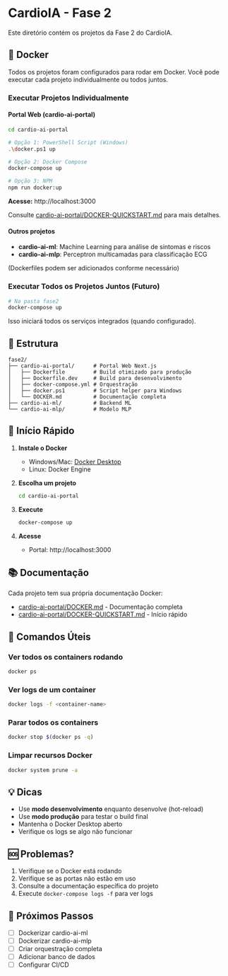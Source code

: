 # CardioIA - Fase 2

Este diretório contém os projetos da Fase 2 do CardioIA.

## 🐳 Docker

Todos os projetos foram configurados para rodar em Docker. Você pode executar cada projeto individualmente ou todos juntos.

### Executar Projetos Individualmente

#### Portal Web (cardio-ai-portal)
```bash
cd cardio-ai-portal

# Opção 1: PowerShell Script (Windows)
.\docker.ps1 up

# Opção 2: Docker Compose
docker-compose up

# Opção 3: NPM
npm run docker:up
```

**Acesse:** http://localhost:3000

Consulte [cardio-ai-portal/DOCKER-QUICKSTART.md](./cardio-ai-portal/DOCKER-QUICKSTART.md) para mais detalhes.

#### Outros projetos
- **cardio-ai-ml**: Machine Learning para análise de sintomas e riscos
- **cardio-ai-mlp**: Perceptron multicamadas para classificação ECG

(Dockerfiles podem ser adicionados conforme necessário)

### Executar Todos os Projetos Juntos (Futuro)

```bash
# Na pasta fase2
docker-compose up
```

Isso iniciará todos os serviços integrados (quando configurado).

## 📁 Estrutura

```
fase2/
├── cardio-ai-portal/      # Portal Web Next.js
│   ├── Dockerfile         # Build otimizado para produção
│   ├── Dockerfile.dev     # Build para desenvolvimento
│   ├── docker-compose.yml # Orquestração
│   ├── docker.ps1         # Script helper para Windows
│   └── DOCKER.md          # Documentação completa
├── cardio-ai-ml/          # Backend ML
└── cardio-ai-mlp/         # Modelo MLP
```

## 🚀 Início Rápido

1. **Instale o Docker**
   - Windows/Mac: [Docker Desktop](https://www.docker.com/products/docker-desktop)
   - Linux: Docker Engine

2. **Escolha um projeto**
   ```bash
   cd cardio-ai-portal
   ```

3. **Execute**
   ```bash
   docker-compose up
   ```

4. **Acesse**
   - Portal: http://localhost:3000

## 📚 Documentação

Cada projeto tem sua própria documentação Docker:

- [cardio-ai-portal/DOCKER.md](./cardio-ai-portal/DOCKER.md) - Documentação completa
- [cardio-ai-portal/DOCKER-QUICKSTART.md](./cardio-ai-portal/DOCKER-QUICKSTART.md) - Início rápido

## 🔧 Comandos Úteis

### Ver todos os containers rodando
```bash
docker ps
```

### Ver logs de um container
```bash
docker logs -f <container-name>
```

### Parar todos os containers
```bash
docker stop $(docker ps -q)
```

### Limpar recursos Docker
```bash
docker system prune -a
```

## 💡 Dicas

- Use **modo desenvolvimento** enquanto desenvolve (hot-reload)
- Use **modo produção** para testar o build final
- Mantenha o Docker Desktop aberto
- Verifique os logs se algo não funcionar

## 🆘 Problemas?

1. Verifique se o Docker está rodando
2. Verifique se as portas não estão em uso
3. Consulte a documentação específica do projeto
4. Execute `docker-compose logs -f` para ver logs

## 🎯 Próximos Passos

- [ ] Dockerizar cardio-ai-ml
- [ ] Dockerizar cardio-ai-mlp
- [ ] Criar orquestração completa
- [ ] Adicionar banco de dados
- [ ] Configurar CI/CD
